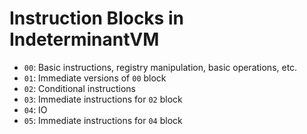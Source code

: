 # Instruction Blocks in IndeterminantVM

* `00`: Basic instructions, registry manipulation, basic operations, etc.
* `01`: Immediate versions of `00` block
* `02`: Conditional instructions
* `03`: Immediate instructions for `02` block
* `04`: IO
* `05`: Immediate instructions for `04` block